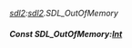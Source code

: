 _[sdl2](../../modules/sdl2/sdl2-module.md):[sdl2](../../modules/sdl2/sdl2-module.md).SDL\_OutOfMemory_
##### Const SDL\_OutOfMemory:[Int](../../modules/wonkey/wonkey-types-int.md)
